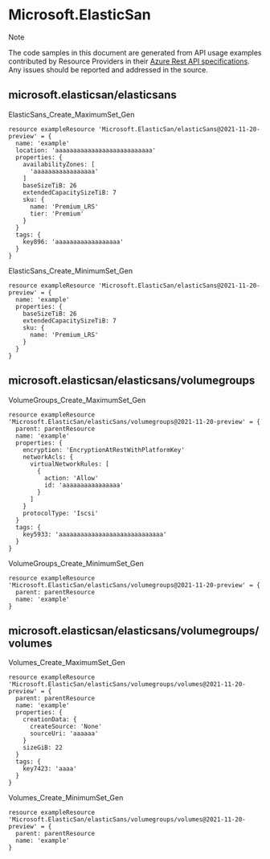 # Microsoft.ElasticSan
  
> [!NOTE]
> The code samples in this document are generated from API usage examples contributed by Resource Providers in their [Azure Rest API specifications](https://github.com/Azure/azure-rest-api-specs). Any issues should be reported and addressed in the source.


## microsoft.elasticsan/elasticsans

ElasticSans_Create_MaximumSet_Gen
```bicep
resource exampleResource 'Microsoft.ElasticSan/elasticSans@2021-11-20-preview' = {
  name: 'example'
  location: 'aaaaaaaaaaaaaaaaaaaaaaaaaaa'
  properties: {
    availabilityZones: [
      'aaaaaaaaaaaaaaaaa'
    ]
    baseSizeTiB: 26
    extendedCapacitySizeTiB: 7
    sku: {
      name: 'Premium_LRS'
      tier: 'Premium'
    }
  }
  tags: {
    key896: 'aaaaaaaaaaaaaaaaaa'
  }
}
```

ElasticSans_Create_MinimumSet_Gen
```bicep
resource exampleResource 'Microsoft.ElasticSan/elasticSans@2021-11-20-preview' = {
  name: 'example'
  properties: {
    baseSizeTiB: 26
    extendedCapacitySizeTiB: 7
    sku: {
      name: 'Premium_LRS'
    }
  }
}
```

## microsoft.elasticsan/elasticsans/volumegroups

VolumeGroups_Create_MaximumSet_Gen
```bicep
resource exampleResource 'Microsoft.ElasticSan/elasticSans/volumegroups@2021-11-20-preview' = {
  parent: parentResource 
  name: 'example'
  properties: {
    encryption: 'EncryptionAtRestWithPlatformKey'
    networkAcls: {
      virtualNetworkRules: [
        {
          action: 'Allow'
          id: 'aaaaaaaaaaaaaaaa'
        }
      ]
    }
    protocolType: 'Iscsi'
  }
  tags: {
    key5933: 'aaaaaaaaaaaaaaaaaaaaaaaaaaaaa'
  }
}
```

VolumeGroups_Create_MinimumSet_Gen
```bicep
resource exampleResource 'Microsoft.ElasticSan/elasticSans/volumegroups@2021-11-20-preview' = {
  parent: parentResource 
  name: 'example'
}
```

## microsoft.elasticsan/elasticsans/volumegroups/volumes

Volumes_Create_MaximumSet_Gen
```bicep
resource exampleResource 'Microsoft.ElasticSan/elasticSans/volumegroups/volumes@2021-11-20-preview' = {
  parent: parentResource 
  name: 'example'
  properties: {
    creationData: {
      createSource: 'None'
      sourceUri: 'aaaaaa'
    }
    sizeGiB: 22
  }
  tags: {
    key7423: 'aaaa'
  }
}
```

Volumes_Create_MinimumSet_Gen
```bicep
resource exampleResource 'Microsoft.ElasticSan/elasticSans/volumegroups/volumes@2021-11-20-preview' = {
  parent: parentResource 
  name: 'example'
}
```
